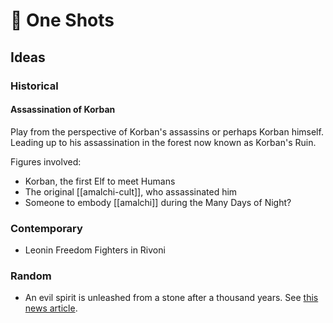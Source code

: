 # 🔐 One Shots

## Ideas

### Historical

#### Assassination of Korban

Play from the perspective of Korban's assassins or perhaps Korban himself. Leading up to his assassination in the forest now known as Korban's Ruin.

Figures involved:

- Korban, the first Elf to meet Humans
- The original [[amalchi-cult]], who assassinated him
- Someone to embody [[amalchi]] during the Many Days of Night?

### Contemporary

- Leonin Freedom Fighters in Rivoni

### Random

- An evil spirit is unleashed from a stone after a thousand years. See [this news article](https://www.theguardian.com/world/2022/mar/07/japans-killing-stone-splits-in-two-releasing-superstitions-and-toxic-gases).
